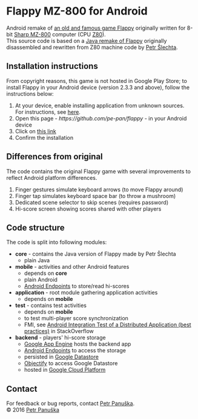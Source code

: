 <h1>Flappy MZ-800 for Android</h1>

Android remake of <a href="https://en.wikipedia.org/wiki/Flappy">an old and famous game Flappy</a> originally written for 8-bit
<a href="https://en.wikipedia.org/wiki/Sharp_MZ">Sharp MZ-800</a> computer (CPU <a href="https://en.wikipedia.org/wiki/Zilog_Z80">Z80</a>).
<br>
This source code is based on a <a href="https://sourceforge.net/projects/flappy/">Java remake of Flappy</a>
originally disassembled and rewritten from Z80 machine code by <a href="http://www.8bit-times.eu/">Petr &#x160;lechta</a>.
<br>

<h2>Installation instructions</h2>
From copyright reasons, this game is not hosted in Google Play Store; to install Flappy in your Android device (version 2.3.3 and above), follow the instructions below:
<ol>
    <li>At your device, enable installing application from unknown sources.<br>
      For instructions, see <a href="http://www.androidcentral.com/allow-app-installs-unknown-sources">here</a>.</li>
    <li>Open this page - <i>https://github.com/pe-pan/flappy</i> - in your Android device</li>
    <li>Click on <a href="https://github.com/pe-pan/flappy/releases/download/v0.3-alpha/application-debug.apk">this link</a></li>
    <li>Confirm the installation</li>
</ol>

<h2>Differences from original</h2>
The code contains the original Flappy game with several improvements to reflect Android platform differences.
<ol>
  <li>Finger gestures simulate keyboard arrows (to move Flappy around)</li>
  <li>Finger tap simulates keyboard space bar (to throw a mushroom)</li>
  <li>Dedicated scene selector to skip scenes (requires password)</li>
  <li>Hi-score screen showing scores shared with other players</li>
</ol>

<h2>Code structure</h2>
The code is split into following modules:
<ul>
  <li><b>core</b> - contains the Java version of Flappy made by Petr &#x160;lechta
    <ul>
      <li>plain Java</li>
    </ul>
  </li>
  <li><b>mobile</b> - activities and other Android features
    <ul>
      <li>depends on <b>core</b></li>
      <li>plain Android</li>
      <li><a href="https://cloud.google.com/endpoints/">Android Endpoints</a> to store/read hi-scores</li>
    </ul>
  </li>
  <li><b>application</b> - root module gathering application activities
    <ul>
      <li>depends on <b>mobile</b></li>
    </ul>
  </li>
  <li><b>test</b> - contains test activities
    <ul>
      <li>depends on <b>mobile</b></li>
      <li>to test multi-player score synchronization</li>
      <li>FMI, see <a href="http://stackoverflow.com/questions/35502891/android-integration-test-of-a-distributed-application-best-practices">Android Integration Test of a Distributed Application (best practices)</a> in StackOverflow</li>
    </ul>
  </li>
  <li><b>backend</b> - players' hi-score storage
    <ul>
      <li><a href="https://cloud.google.com/appengine/">Google App Engine</a> hosts the backend app</li>
      <li><a href="https://cloud.google.com/endpoints/">Android Endpoints</a> to access the storage</li>
      <li>persisted in <a href="https://cloud.google.com/datastore/">Google Datastore</a></li>
      <li><a href="https://github.com/objectify/objectify">Objectify</a> to access Google Datastore</li>
      <li>hosted in <a href="https://console.cloud.google.com/">Google Cloud Platform</a></li>
    </ul>
  </li>
</ul>

<h2>Contact</h2>
For feedback or bug reports, contact <a href="http://panuska.net">Petr Panu&#x161;ka</a>.
<br>
&copy; 2016 <a href="http://panuska.net">Petr Panu&#x161;ka</a>